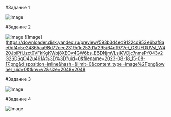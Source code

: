 #Задание 1
 
![Image](https://i.imgur.com/1yQrbC4.png)

#Задание 2

![Image](https://i.imgur.com/G2gatYH.png)
![Image](https://downloader.disk.yandex.ru/preview/593b3d4ed9122cd953e6baf8ae0df4c5e24865aa98d72cec2319c1c252d1a295/64df977e/_OSUFDUVsI_W420JbiPfUzct0VFkKgKWpj8XEOv4GW6bs_E6DNjmVLsjKVDjc7nmsPfO43v2G2SDSqO42u461A%3D%3D?uid=0&filename=2023-08-18_15-08-17.png&disposition=inline&hash=&limit=0&content_type=image%2Fpng&owner_uid=0&tknv=v2&size=2048x2048

#Задание 3

![Image](https://i.imgur.com/o6Si6tO.png)

#Задание 4

![Image](https://i.imgur.com/Jc9SXhj.png)
